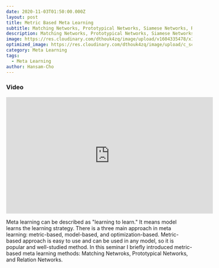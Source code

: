 ```yaml
---
date: 2020-11-03T01:50:00.000Z
layout: post
title: Metric Based Meta Learning
subtitle: Matching Networks, Prototypical Networks, Siamese Networks, Relation Networks
description: Matching Networks, Prototypical Networks, Siamese Networks, Relation Networks
image: https://res.cloudinary.com/dthouk4zq/image/upload/v1604335478/x1.png.265x230_q75_crop_d2isan.png
optimized_image: https://res.cloudinary.com/dthouk4zq/image/upload/c_scale,w_380/v1604335478/x1.png.265x230_q75_crop_d2isan.png
category: Meta Learning
tags:
  - Meta Learning
author: Hansam-Cho
---
```


### Video 
<iframe width="560" height="315" src="https://www.youtube.com/embed/6V1d4kmsfRE" frameborder="0" allow="accelerometer; autoplay; clipboard-write; encrypted-media; gyroscope; picture-in-picture" allowfullscreen></iframe>

Meta learning can be described as "learning to learn." It means model learns the learning strategy. There is a three main approach in meta learning: metric-based, model-based, and optimization-based. Metric-based approach is easy to use and can be used in any model, so it is popular and well-studied method. In this seminar I briefly introduced metric-based meta learning methods: Matching Netwroks, Prototypical Networks, and Relation Networks.
